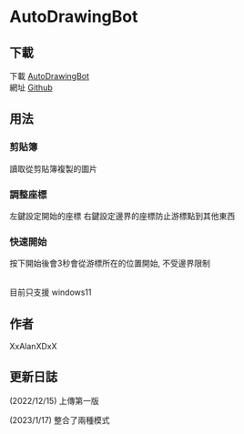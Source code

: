 # AutoDrawingBot

## 下載

下載 [AutoDrawingBot](https://github.com/XxAlanXDxX/AutoDrawingBot/archive/refs/heads/main.zip)  
網址 [Github](https://github.com/XxAlanXDxX/AutoDrawingBot.git)

## 用法

### 剪貼簿
讀取從剪貼簿複製的圖片

### 調整座標
左鍵設定開始的座標 右鍵設定邊界的座標防止游標點到其他東西

### 快速開始
按下開始後會3秒會從游標所在的位置開始, 不受邊界限制

<br>
目前只支援 windows11

## 作者

XxAlanXDxX

## 更新日誌
(2022/12/15) 上傳第一版

(2023/1/17) 整合了兩種模式
